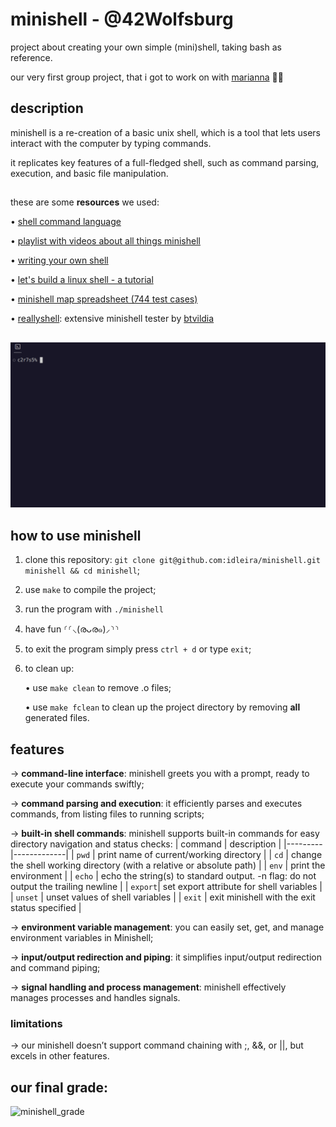 # minishell - @42Wolfsburg
project about creating your own simple (mini)shell, taking bash as reference.

our very first group project, that i got to work on with [marianna](https://github.com/fraumarzhuk) 🎉🤝

## description
minishell is a re-creation of a basic unix shell, which is a tool that lets users interact with the computer by typing commands. 

it replicates key features of a full-fledged shell, such as command parsing, execution, and basic file manipulation.

## 

these are some **resources** we used:

• [shell command language](https://pubs.opengroup.org/onlinepubs/009695399/utilities/xcu_chap02.html)

• [playlist with videos about all things minishell](https://www.youtube.com/playlist?list=PLGU1kcPKHMKj5yA0RPb5AK4QAhexmQwrW)

• [writing your own shell](https://www.cs.purdue.edu/homes/grr/SystemsProgrammingBook/Book/Chapter5-WritingYourOwnShell.pdf)

• [let's build a linux shell - a tutorial](https://blog.devgenius.io/lets-build-a-linux-shell-part-i-954c95911501)

• [minishell map spreadsheet (744 test cases)](https://docs.google.com/spreadsheets/d/1uJHQu0VPsjjBkR4hxOeCMEt3AOM1Hp_SmUzPFhAH-nA/edit?gid=0#gid=0)

• [reallyshell](https://www.cs.purdue.edu/homes/grr/SystemsProgrammingBook/Book/Chapter5-WritingYourOwnShell.pdf): extensive minishell tester by [btvildia](https://github.com/BEQSONA-cmd)

##

![small minishell showcase](showcase.gif)

## how to use minishell
1. clone this repository: `git clone git@github.com:idleira/minishell.git minishell && cd minishell`;

2. use `make` to compile the project;
   
3. run the program with `./minishell`
   
4. have fun ⸂⸂⸜(രᴗര๑)⸝⸃⸃

5. to exit the program simply press `ctrl + d` or type `exit`;
   
6. to clean up:

   • use `make clean` to remove .o files;
   
   • use `make fclean` to clean up the project directory by removing **all** generated files.


## features
  → **command-line interface**: minishell greets you with a prompt, ready to execute your commands swiftly;
  
  → **command parsing and execution**: it efficiently parses and executes commands, from listing files to running scripts;
  
  → **built-in shell commands**: minishell supports built-in commands for easy directory navigation and status checks:
| command | description |
|---------|-------------|
| `pwd`   | print name of current/working directory |
| `cd`    | change the shell working directory (with a relative or absolute path) |
| `env`   | print the environment |
| `echo`  | echo the string(s) to standard output. -n flag: do not output the trailing newline |
| `export`| set export attribute for shell variables |
| `unset` | unset values of shell variables |
| `exit`  | exit minishell with the exit status specified |

  → **environment variable management**: you can easily set, get, and manage environment variables in Minishell;
  
  → **input/output redirection and piping**: it simplifies input/output redirection and command piping;
  
  → **signal handling and process management**: minishell effectively manages processes and handles signals.

  
### limitations
  → our minishell doesn’t support command chaining with ;, &&, or ||, but excels in other features.

##

## our final grade:

![minishell_grade](https://github.com/idleira/pipex/assets/127216218/ee27e75a-7737-449c-a430-e206a50ceb22)
